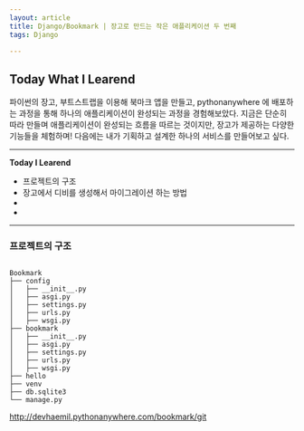 ```yaml
---
layout: article
title: Django/Bookmark | 장고로 만드는 작은 애플리케이션 두 번째 
tags: Django

---
```


## **Today What I Learend**  

파이썬의 장고, 부트스트랩을 이용해 북마크 앱을 만들고, pythonanywhere 에 배포하는 과정을 통해 하나의 애플리케이션이 완성되는 과정을 경험해보았다.
지금은 단순히 따라 만들며 애플리케이션이 완성되는 흐름을 따르는 것이지만, 장고가 제공하는 다양한 기능들을 체험하며! 다음에는 내가 기획하고 설계한 하나의 서비스를 만들어보고 싶다. 





---
**Today I Learend**
- 프로젝트의 구조
- 장고에서 디비를 생성해서 마이그레이션 하는 방법
- 
-  


	


---




### 프로젝트의 구조

```

Bookmark
├── config
│   ├── __init__.py
│   ├── asgi.py
│   ├── settings.py
│   ├── urls.py
│   ├── wsgi.py
├── bookmark
│   ├── __init__.py
│   ├── asgi.py
│   ├── settings.py
│   ├── urls.py
│   ├── wsgi.py
├── hello
├── venv
├── db.sqlite3
└── manage.py
```


http://devhaemil.pythonanywhere.com/bookmark/git 







